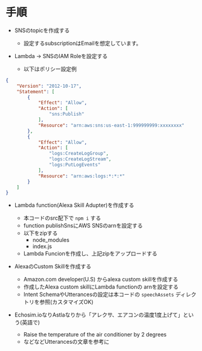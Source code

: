 # 手順

- SNSのtopicを作成する
  - 設定するsubscriptionはEmailを想定しています。

- Lambda -> SNSのIAM Roleを設定する
  - 以下はポリシー設定例

```json
{
    "Version": "2012-10-17",
    "Statement": [
        {
            "Effect": "Allow",
            "Action": [
                "sns:Publish"
            ],
            "Resource": "arn:aws:sns:us-east-1:999999999:xxxxxxxx"
        },
        {
            "Effect": "Allow",
            "Action": [
                "logs:CreateLogGroup",
                "logs:CreateLogStream",
                "logs:PutLogEvents"
            ],
            "Resource": "arn:aws:logs:*:*:*"
        }
    ]
}
```

- Lambda function(Alexa Skill Adupter)を作成する
  - 本コードのsrc配下で `npm i` する
  - function publishSnsにAWS SNSのarnを設定する
  - 以下をzipする
    - node_modules
    - index.js
  - Lambda Funcionを作成し、上記zipをアップロードする

- AlexaのCustom Skillを作成する
  - Amazon.com developer(U.S) からalexa custom skillを作成する
  - 作成したAlexa custom skillにLambda functionの arnを設定する
  - Intent SchemaやUtterancesの設定は本コードの `speechAssets` ディレクトリを参照(カスタマイズOK)

- Echosim.ioなりAstlaなりから「アレクサ、エアコンの温度1度上げて」という(英語で)
  - Raise the temperature of the air conditioner by 2 degrees
  - などなどUtterancesの文章を参考に
